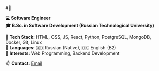 #👋  

**💻 Software Engineer**  
**🎓 B.Sc. in Software Development (Russian Technological University)**  

🔹 **Tech Stack:** HTML, CSS, JS, React, Python, PostgreSQL, MongoDB, Docker, Git, Linux  
🔹 **Languages:** 🇷🇺 Russian (Native), 🇺🇸 English (B2)  
🔹 **Interests:** Web Programming, Backend Development

📫 **Contact:** [Email](mailto:dmromanenko@outlook.com)

<!---
arimakish88u/arimakish88u is a ✨ special ✨ repository because its `README.md` (this file) appears on your GitHub profile.
You can click the Preview link to take a look at your changes.
--->

